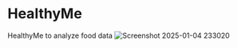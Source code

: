 # HealthyMe
HealthyMe to analyze food data
![Screenshot 2025-01-04 233020](https://github.com/user-attachments/assets/1fa0f7a0-a4bd-40cd-85e4-2635dd70cea7)
